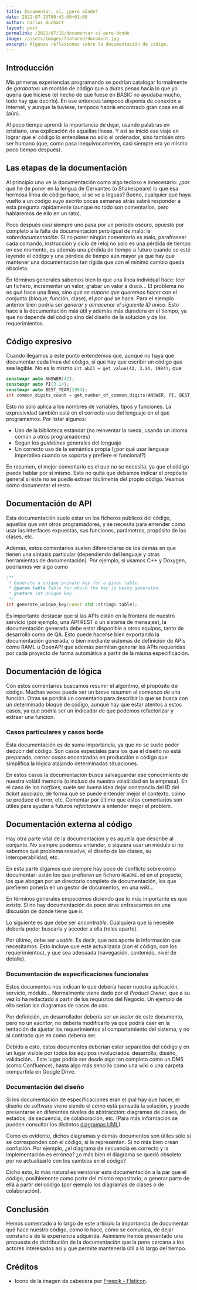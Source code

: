 ```yaml
---
title: Documentar, sí, ¿pero dónde?
date: 2022-07-15T00:45:00+01:00
author: Carlos Buchart
layout: post
permalink: /2022/07/15/documentar-si-pero-donde
image: /assets/images/featured/document.jpg
excerpt: Algunas reflexiones sobre la documentación de código.
---
```

## Introducción

Mis primeras experiencias programando se podrían catalogar formalmente de _garabatos_: un montón de código que a duras penas hacía lo que yo quería que hiciese (el hecho de que fuese en BASIC no ayudaba mucho, todo hay que decirlo). En ese entonces tampoco disponía de conexión a Internet, y aunque la tuviese, tampoco habría encontrado gran cosa en él (aún).

Al poco tiempo aprendí la importancia de dejar, usando palabras en cristiano, una explicación de aquellas líneas. Y así se inició ese viaje en lograr que el código lo entendiese no sólo el ordenador, sino también otro ser humano (que, como pasa inequívocamente, casi siempre era yo mismo poco tiempo después).

## Las etapas de la documentación

Al principio uno ve la documentación como algo tedioso e innecesario: ¿por qué he de poner en la lengua de Cervantes (o Shakespeare) lo que esa hermosa línea de código hace, si se ve a leguas? Bueno, cualquier que haya vuelto a un código suyo escrito pocas semanas atrás sabrá responder a esta pregunta rápidamente (aunque no todo son comentarios, pero hablaremos de ello en un rato).

Poco después casi siempre uno pasa por un período oscuro, opuesto por completo a la falta de documentación pero igual de malo: la _sobredocumentación_. Si no poner ningún comentario es malo, parafrasear cada comando, instrucción y ciclo de reloj no solo es una pérdida de tiempo en ese momento, es además una pérdida de tiempo a futuro cuando se esté leyendo el código y una pérdida de tiempo aún mayor ya que hay que mantener una documentación tan rígida que con el mínimo cambio queda obsoleta.

En términos generales sabemos bien lo que una línea individual hace: leer un fichero, incrementar un valor, grabar un valor a disco... El problema no es _qué_ hace una línea, sino _qué se supone que queremos hacer_ con el conjunto (bloque, función, clase), el _por qué_ se hace. Para el ejemplo anterior bien podría ser _generar y almacenar el siguiente ID único_. Esto hace a la documentación más útil y además más duradera en el tiempo, ya que no depende del código sino del diseño de la solución y de los requerimientos.

## Código expresivo

Cuando llegamos a este punto entendemos que, aunque no haya que documentar cada línea del código, sí que hay que escribir un código que sea legible. No es lo mismo `int ab23 = get_value(42, 3.14, 1984);` que

```cpp
constexpr auto ANSWER{42};
constexpr auto PI{3.14};
constexpr auto BEST_YEAR{1984};
int common_digits_count = get_number_of_common_digits(ANSWER, PI, BEST_YEAR);
```

Esto no sólo aplica a los nombres de variables, tipos y funciones. La expresividad también está en el correcto uso del lenguaje en el que programamos. Por listar algunos:

- Uso de la biblioteca estándar (no reinventar la rueda, usando un idioma común a otros programadores)
- Seguir los _guidelines_ generales del lenguaje
- Un correcto uso de la semántica propia (¿por qué usar lenguaje imperativo cuando se soporta y prefiere el funcional?)

En resumen, el mejor comentario es el que no se necesita, ya que el código puede hablar por sí mismo. Esto no quita que debamos indicar el propósito general si éste no se puede extraer fácilmente del propio código. Veamos cómo documentar el resto.

## Documentación de API

Esta documentación suele estar en los ficheros públicos del código, aquellos que _ven_ otros programadores, y se necesita para entender cómo usar las interfaces expuestas, sus funciones, parámetros, propósito de las clases, etc.

Además, estos comentarios suelen diferenciarse de los demás en que tienen una sintaxis particular (dependiendo del lenguaje y otras herramientas de documentación). Por ejemplo, si usamos C++ y Doxygen, podríamos ver algo como

```cpp
/**
 * Generate a unique private key for a given table.
 * @param table Table for which the key is being generated.
 * @return int Unique key.
 */
int generate_unique_key(const std::string& table);
```

Es importante destacar que si las APIs están en la frontera de nuestro servicio (por ejemplo, una API REST o un sistema de mensajes), la documentación generada debe estar disponible a otros equipos, tanto de desarrollo como de QA. Esto puede hacerse bien exportando la documentación generada, o bien mediante sistemas de definición de APIs como RAML u OpenAPI que además permitan generar las APIs requeridas por cada proyecto de forma automática a partir de la misma especificación.

## Documentación de lógica

Con estos comentarios buscamos resumir el algoritmo, el propósito del código. Muchas veces puede ser un breve resumen al comienzo de una función. Otras se pondrá un comentario para describir lo que se busca con un determinado bloque de código, aunque hay que estar atentos a estos casos, ya que podría ser un indicador de que podemos refactorizar y extraer una función.

### Casos particulares y casos borde

Esta documentación es de suma importancia, ya que no se suele poder deducir del código. Son casos especiales para los que el diseño no está preparado, _corner cases_ encontrados en producción o código que simplifica la lógica atajando determinadas situaciones.

En estos casos la documentación busca salvaguardar ese conocimiento de nuestra volátil memoria (o incluso de nuestra volatilidad en la empresa). En el caso de los _hotfixes_, suele ser buena idea dejar constancia del ID del _ticket_ asociado, de forma que se puede entender mejor el contexto, cómo se produce el error, etc. Comentar por último que estos comentarios son útiles para ayudar a futuros _refactorers_ a entender mejor el problem.

## Documentación externa al código

Hay otra parte vital de la documentación y es aquella que describe al conjunto. No siempre podemos entender, o siquiera usar un módulo si no sabemos qué problema resuelve, el diseño de las clases, su interoperabilidad, etc.

En esta parte digamos que siempre hay poco de conflicto sobre cómo documentar: están los que prefieren un fichero `README.md` en el proyecto, los que abogan por un directorio completo de documentación, los que prefieren ponerla en un gestor de documentos, en una _wiki_...

En términos generales empecemos diciendo que lo más importante es que _exista_. Si no hay documentación de poco sirve enfrascarnos en una discusión de dónde tiene que ir.

Lo siguiente es que debe ser _encontrable_. Cualquiera que la necesite debería poder buscarla y acceder a ella (roles aparte).

Por último, debe ser _usable_. Es decir, que nos aporte la información que necesitamos. Esto incluye que esté actualizada (con el código, con los requerimientos), y que sea adecuada (navegación, contenido, nivel de detalle).

### Documentación de especificaciones funcionales

Estos documentos nos indican lo que debería hacer nuestra aplicación, servicio, módulo... Normalmente viene dado por el _Product Owner_, que a su vez lo ha redactado a partir de los requisitos del Negocio. Un ejemplo de ello serían los diagramas de casos de uso.

Por definición, un desarrollador debería ser un _lector_ de este documento, pero no un _escritor_, no debería modificarlo ya que podría caer en la tentación de ajustar los requerimientos al comportamiento del sistema, y no al contrario que es como debería ser.

Debido a esto, estos documentos deberían estar separados del código y en un lugar visible por todos los equipos involucrados: desarrollo, diseño, validación... Este lugar podría ser desde algo tan completo como un DMS (como Confluence), hasta algo más sencillo como una wiki o una carpeta compartida en Google Drive.

### Documentación del diseño

Si los documentación de especificaciones eran el _qué_ hay que hacer, el diseño de software viene siendo el _cómo_ está pensada la solución, y puede presentarse en diferentes niveles de abstracción: diagramas de clases, de estados, de secuencia, de colaboración, etc. (Para más información se pueden consultar los distintos [diagramas UML](https://es.wikipedia.org/wiki/Lenguaje_unificado_de_modelado)).

Como es evidente, dichos diagramas y demás documentos son útiles sólo si se corresponden con el código, si le representan. Si no más bien crean confusión. Por ejemplo, ¿el diagrama de secuencia es correcto y la implementación es errónea? ¿o más bien el diagrama se quedó obsoleto por no actualizarlo con los cambios en el código?

Dicho esto, lo más natural es versionar esta documentación a la par que el código, posiblemente como parte del mismo repositorio; o generar parte de ella a partir del código (por ejemplo los diagramas de clases o de colaboración).

## Conclusión

Hemos comentado a lo largo de este artículo la importancia de documentar qué hace nuestro código, cómo lo hace, cómo se comunica, de dejar constancia de la experiencia adquirida. Asimismo hemos presentado una propuesta de distribución de la documentación que la pone cercana a los actores interesados así y que permite mantenerla útil a lo largo del tiempo.

## Créditos

- Icono de la imagen de cabecera por [Freepik - Flaticon](https://www.flaticon.com/free-icons/documents).
